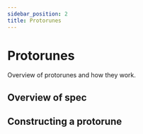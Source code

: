 ```yaml
---
sidebar_position: 2
title: Protorunes
---
```


# Protorunes

Overview of protorunes and how they work.

## Overview of spec

## Constructing a protorune